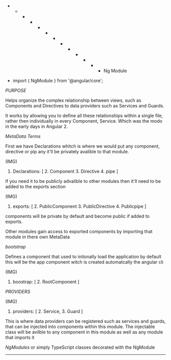 * * * * * * * * * * * * * Ng Module

* import { NgModule } from '@angular/core';

*PURPOSE*

Helps organize the complex relationship between views, such as Components and Directives to data providers such as Services and Guards.

It works by allowing you to define all these relationships within a single file, rather then individually in every Component, Service. Which was the modo in the early days in Angular 2.

*MetaData Terms*

First we have Declarations whitch is where we would put any component, directive or pip any it'll be privately avalible to that module.

(IMG)
1. Declarations: [
    2. Component
    3. Directive
    4. pipe
]

If you need it to be publicly advalible to other modules then it'll need to be added to the exports section

(IMG)
1. exports: [
    2. PublicComponent
    3. PublicDirective
    4. Publicpipe
]   

components will be private by default and become public if added to exports.

Other modules gain access to exported components by importing that module in there own MetaData

*bootstrap*

Defines a component that used to initonally load the application by default this will be the app component witch is created automatcally the angular cli

(IMG)
1. boostrap: [
    2. RootComponent
]  


*PROVIDERS*


(IMG)
1. providers: [
    2. Service,
    3. Guard
]

This is where data providers can be registered such as services and guards, that can be injected into components within this module.
The injectable class will be avilble to any component in this module as well as any module that imports it






*NgModules* or simply TypeScript classes decorated with the NgModule 
* * * 

